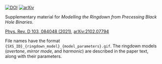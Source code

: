 [![DOI](https://zenodo.org/badge/337063504.svg)](https://zenodo.org/badge/latestdoi/337063504)
[![arXiv](https://img.shields.io/badge/arXiv-2102.07794-b31b1b.svg)](https://arxiv.org/abs/2102.07794)

Supplementary material for *Modelling the Ringdown from Precessing Black Hole Binaries*. 

[Phys. Rev. D 103, 084048 (2021)](https://journals.aps.org/prd/abstract/10.1103/PhysRevD.103.084048), [arXiv:2102.07794](https://arxiv.org/abs/2102.07794)

File names have the format `{SXS_ID}_{ringdown_model}_{model_parameters}.gif`. The ringdown models (*overtone*, *mirror mode*, and *harmonic*) are described in the paper text, along with their parameters.
